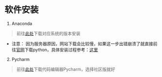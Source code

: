 # 软件安装

1. Anaconda
> 前往[此处](https://www.anaconda.com/distribution/#download-section)下载对应系统的版本安装

  - 注意： 因为服务器原因，网站下载会比较慢，如果这一步出错崩溃了就直接前往[官网](https://www.python.org/downloads/)下载python，具体安装过程参考：[这里](https://www.runoob.com/python3/python3-install.html)

2. Pycharm
> 前往[此处](https://www.jetbrains.com/pycharm/download/#section=windows)下载代码编辑器Pycharm，选择社区版就好